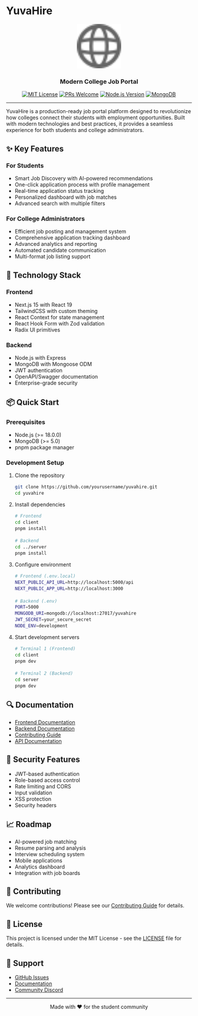 # YuvaHire

<div align="center">
  <img src="client/public/globe.svg" alt="YuvaHire Logo" width="120" />
  
  ### Modern College Job Portal
  
  [![MIT License](https://img.shields.io/badge/License-MIT-green.svg)](LICENSE)
  [![PRs Welcome](https://img.shields.io/badge/PRs-welcome-brightgreen.svg)](CONTRIBUTING.md)
  [![Node.js Version](https://img.shields.io/badge/node-%3E%3D18.0.0-brightgreen)](package.json)
  [![MongoDB](https://img.shields.io/badge/MongoDB-%3E%3D5.0-green)](server/README.md)
</div>

---

YuvaHire is a production-ready job portal platform designed to revolutionize how colleges connect their students with employment opportunities. Built with modern technologies and best practices, it provides a seamless experience for both students and college administrators.

## ✨ Key Features

### For Students

* Smart Job Discovery with AI-powered recommendations
* One-click application process with profile management
* Real-time application status tracking
* Personalized dashboard with job matches
* Advanced search with multiple filters

### For College Administrators

* Efficient job posting and management system
* Comprehensive application tracking dashboard
* Advanced analytics and reporting
* Automated candidate communication
* Multi-format job listing support

## 🚀 Technology Stack

### Frontend

* Next.js 15 with React 19
* TailwindCSS with custom theming
* React Context for state management
* React Hook Form with Zod validation
* Radix UI primitives

### Backend

* Node.js with Express
* MongoDB with Mongoose ODM
* JWT authentication
* OpenAPI/Swagger documentation
* Enterprise-grade security

## 📦 Quick Start

### Prerequisites

* Node.js (>= 18.0.0)
* MongoDB (>= 5.0)
* pnpm package manager

### Development Setup

1. Clone the repository

   ```bash
   git clone https://github.com/yourusername/yuvahire.git
   cd yuvahire
   ```

2. Install dependencies

   ```bash
   # Frontend
   cd client
   pnpm install

   # Backend
   cd ../server
   pnpm install
   ```

3. Configure environment

   ```bash
   # Frontend (.env.local)
   NEXT_PUBLIC_API_URL=http://localhost:5000/api
   NEXT_PUBLIC_APP_URL=http://localhost:3000

   # Backend (.env)
   PORT=5000
   MONGODB_URI=mongodb://localhost:27017/yuvahire
   JWT_SECRET=your_secure_secret
   NODE_ENV=development
   ```

4. Start development servers

   ```bash
   # Terminal 1 (Frontend)
   cd client
   pnpm dev

   # Terminal 2 (Backend)
   cd server
   pnpm dev
   ```

## 🔍 Documentation

* [Frontend Documentation](client/README.md)
* [Backend Documentation](server/README.md)
* [Contributing Guide](CONTRIBUTING.md)
* [API Documentation](server/README.md#api-routes)

## 🔐 Security Features

* JWT-based authentication
* Role-based access control
* Rate limiting and CORS
* Input validation
* XSS protection
* Security headers

## 📈 Roadmap

* AI-powered job matching
* Resume parsing and analysis
* Interview scheduling system
* Mobile applications
* Analytics dashboard
* Integration with job boards

## 🤝 Contributing

We welcome contributions! Please see our [Contributing Guide](CONTRIBUTING.md) for details.

## 📄 License

This project is licensed under the MIT License - see the [LICENSE](LICENSE) file for details.

## 💬 Support

* [GitHub Issues](https://github.com/yourusername/yuvahire/issues)
* [Documentation](https://yuvahire.com/docs)
* [Community Discord](https://discord.gg/yuvahire)

---

<div align="center">
Made with ❤️ for the student community
</div>